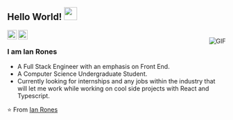 ## Hello World! <img src="https://raw.githubusercontent.com/iampavangandhi/iampavangandhi/master/gifs/Hi.gif" width="30px"></h2>

<a href="https://www.linkedin.com/in/ian-rones-8819ab73/">
  <img align="left" alt="Ian's Linkdein" width="22px" src="https://cdn.jsdelivr.net/npm/simple-icons@v3/icons/linkedin.svg" />
</a>
<a href="https://github.com/Prones94">
  <img align="left" alt="Ian's Github" width="22px" src="https://cdn.jsdelivr.net/npm/simple-icons@v3/icons/github.svg" />
</a>
<br />
<img align="right" alt="GIF" src="https://www.google.com/url?sa=i&url=https%3A%2F%2Fwww.pinterest.com%2Fpin%2F101049585376188061%2F&psig=AOvVaw3ljPyAo8_OY-LZwM3MxpCC&ust=1618093779605000&source=images&cd=vfe&ved=2ahUKEwj08uuYm_LvAhXUIH0KHa7XBy8QjRx6BAgAEAc" />

### I am Ian Rones
- A Full Stack Engineer with an emphasis on Front End.
- A Computer Science Undergraduate Student. 
- Currently looking for internships and any jobs within the industry that will let me work while working on cool side projects with React and Typescript.


⭐️ From [Ian Rones](https://github.com/Prones94)
